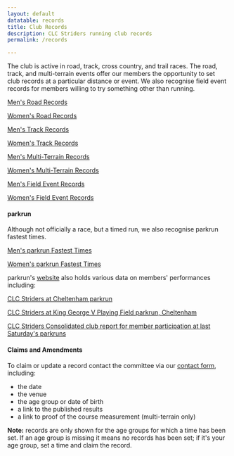 ```yaml
---
layout: default
datatable: records
title: Club Records
description: CLC Striders running club records
permalink: /records

---
```


The club is active in road, track, cross country, and trail races. The road, track, and multi-terrain events offer our members the opportunity to set club records at a particular distance or event. We also recognise field event records for members willing to try something other than running.

[Men's Road Records](/menroadrecords)

[Women's Road Records](/womenroadrecords)

[Men's Track Records](/mentrackrecords)

[Women's Track Records](/womentrackrecords)

[Men's Multi-Terrain Records](/menmultirecords)

[Women's Multi-Terrain Records](/womenmultirecords)

[Men's Field Event Records](/menfieldrecords)

[Women's Field Event Records](/womenfieldrecords)

#### parkrun

Although not officially a race, but a timed run, we also recognise parkrun fastest times.

[Men's parkrun Fastest Times](/menparkrunrecords)

[Women's parkrun Fastest Times](/womenparkrunrecords)

parkrun's [website](https://www.parkrun.org.uk) also holds various data on members' performances including:

[CLC Striders at Cheltenham parkrun](https://www.parkrun.org.uk/cheltenham/results/clubhistory/?clubNum=19887)

[CLC Striders at King George V Playing Field parkrun, Cheltenham](https://www.parkrun.org.uk/kinggeorgevplayingfield/results/clubhistory/?clubNum=19887)

[CLC Striders Consolidated club report for member participation at last Saturday's parkruns](https://www.parkrun.com/results/consolidatedclub/?clubNum=19887)

#### Claims and Amendments
To claim or update a record contact the committee via our [contact form](/contact), including:

- the date
- the venue
- the age group or date of birth
- a link to the published results
- a link to proof of the course measurement (multi-terrain only)

**Note:** records are only shown for the age groups for which a time has been set. If an age group is missing it means no records has been set; if it's your age group, set a time and claim the record.

